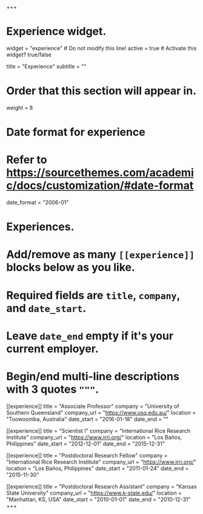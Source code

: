+++
# Experience widget.
widget = "experience"  # Do not modify this line!
active = true  # Activate this widget? true/false

title = "Experience"
subtitle = ""

# Order that this section will appear in.
weight = 8

# Date format for experience
#   Refer to https://sourcethemes.com/academic/docs/customization/#date-format
date_format = "2006-01"

# Experiences.
#   Add/remove as many `[[experience]]` blocks below as you like.
#   Required fields are `title`, `company`, and `date_start`.
#   Leave `date_end` empty if it's your current employer.
#   Begin/end multi-line descriptions with 3 quotes `"""`.
[[experience]]
  title = "Associate Professor"
  company = "University of Southern Queensland"
  company_url = "https://www.usq.edu.au/"
  location = "Toowoomba, Australia"
  date_start = "2016-01-18"
  date_end = ""

[[experience]]
  title = "Scientist I"
  company = "International Rice Research Institute"
  company_url = "https://www.irri.org/"
  location = "Los Baños, Philippines"
  date_start = "2012-12-01"
  date_end = "2015-12-31"
  
[[experience]]
  title = "Postdoctoral Research Fellow"
  company = "International Rice Research Institute"
  company_url = "https://www.irri.org/"
  location = "Los Baños, Philippines"
  date_start = "2011-01-24"
  date_end = "2015-11-30"

[[experience]]
  title = "Postdoctoral Research Assistant"
  company = "Kansas State University"
  company_url = "https://www.k-state.edu/"
  location = "Manhattan, KS, USA"
  date_start = "2010-01-01"
  date_end = "2010-12-31"
+++
